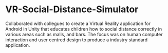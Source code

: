 # VR-Social-Distance-Simulator
Collaborated with collegues to create a Virtual Reality application for Android in Unity that educates children how to social distance correctly in various areas such as malls, and bars. The focus was on human computer interaction and user centred design to produce a industry standard application.
